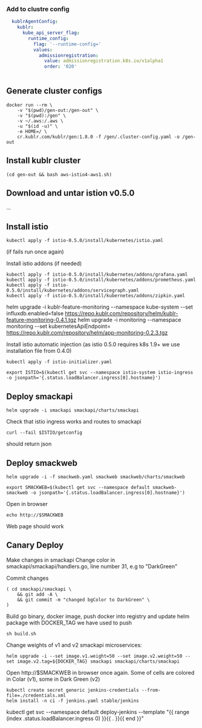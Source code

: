 

### Add to clustre config

```yaml
  kublrAgentConfig:
    kublr:
      kube_api_server_flag:
        runtime_config:
          flag: '--runtime-config='
          values:
            admissionregistration:
              value: admissionregistration.k8s.io/v1alpha1
              order: '020'
    
```

## Generate cluster configs

```
docker run --rm \
    -v "$(pwd)/gen-out:/gen-out" \
    -v "$(pwd):/gen" \
    -v ~/.aws:/.aws \
    -u "$(id -u)" \
    -e HOME=/ \
    cr.kublr.com/kublr/gen:1.8.0 -f /gen/.cluster-config.yaml -o /gen-out
```  
  
## Install kublr cluster

```
(cd gen-out && bash aws-istio4-aws1.sh)
```  
   
## Download and untar istion v0.5.0

...   
   
## Install istio   
    
```
kubectl apply -f istio-0.5.0/install/kubernetes/istio.yaml
```

(if fails run once again)

Install istio addons (if needed)

```
kubectl apply -f istio-0.5.0/install/kubernetes/addons/grafana.yaml
kubectl apply -f istio-0.5.0/install/kubernetes/addons/prometheus.yaml
kubectl apply -f istio-0.5.0/install/kubernetes/addons/servicegraph.yaml
kubectl apply -f istio-0.5.0/install/kubernetes/addons/zipkin.yaml
```


helm upgrade -i kublr-feature-monitoring --namespace kube-system --set influxdb.enabled=false https://repo.kublr.com/repository/helm/kublr-feature-monitoring-0.4.1.tgz
helm upgrade -i monitoring --namespace monitoring --set kubernetesApiEndpoint=<clusterApiEndpoint> https://repo.kublr.com/repository/helm/app-monitoring-0.2.3.tgz



Install istio automatic injection (as istio 0.5.0 requires k8s 1.9+ we use installation file from 0.4.0)

```
kubectl apply -f istio-initializer.yaml
```

```
export ISTIO=$(kubectl get svc --namespace istio-system istio-ingress -o jsonpath='{.status.loadBalancer.ingress[0].hostname}')
```

## Deploy smackapi

```
helm upgrade -i smackapi smackapi/charts/smackapi
```

Check that istio ingress works and routes to smackapi

```
curl --fail $ISTIO/getconfig
```

should return json

## Deploy smackweb

```
helm upgrade -i -f smackweb.yaml smackweb smackweb/charts/smackweb
```

```
export SMACKWEB=$(kubectl get svc --namespace default smackweb-smackweb -o jsonpath='{.status.loadBalancer.ingress[0].hostname}')
```

Open in browser 
```
echo http://$SMACKWEB
```

Web page should work


## Canary Deploy

Make changes in smackapi
Change color in smackapi/smackapi/handlers.go, line number 31, e.g to "DarkGreen"

Commit changes

```
( cd smackapi/smackapi \
    && git add -A \
    && git commit -m "changed bgColor to DarkGreen" \
)
```

Build go binary, docker image, push docker into registry and update helm package with DOCKER_TAG we have used to push

```
sh build.sh
```


Change  weights of v1 and v2 smackapi microservices:

```
helm upgrade -i --set image.v1.weight=50 --set image.v2.weight=50 --set image.v2.tag=${DOCKER_TAG} smackapi smackapi/charts/smackapi
```

Open http://$SMACKWEB in browser once again. Some of cells are colored in Colar (v1), some in Dark Green (v2)


```
kubectl create secret generic jenkins-credentials --from-file=./credentials.xml
helm install -n ci -f jenkins.yaml stable/jenkins
```


kubectl get svc --namespace default deploy-jenkins --template "{{ range (index .status.loadBalancer.ingress 0) }}{{ . }}{{ end }}"